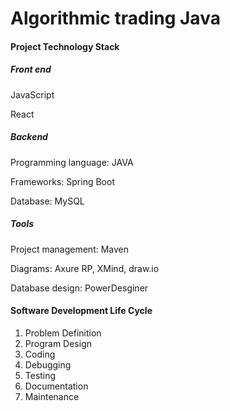 # Algorithmic trading Java
#### Project Technology Stack 

##### Front end

JavaScript

React



##### Backend

Programming language: JAVA

Frameworks: Spring Boot

Database: MySQL

##### Tools

Project management: Maven

Diagrams: Axure RP, XMind, draw.io 

Database design: PowerDesginer



#### Software Development Life Cycle

1. Problem Definition
2. Program Design
3. Coding
4. Debugging
5. Testing
6. Documentation
7. Maintenance
